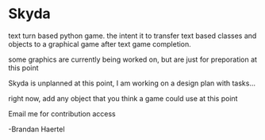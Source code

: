 Skyda
=====

text turn based python game.
the intent it to transfer text based classes and objects
to a graphical game after text game completion.

some graphics are currently being worked on, but are just
for preporation at this point

Skyda is unplanned at this point, I am working on a design
plan with tasks...

right now, add any object that you think a game could use
at this point

Email me for contribution access


-Brandan Haertel

